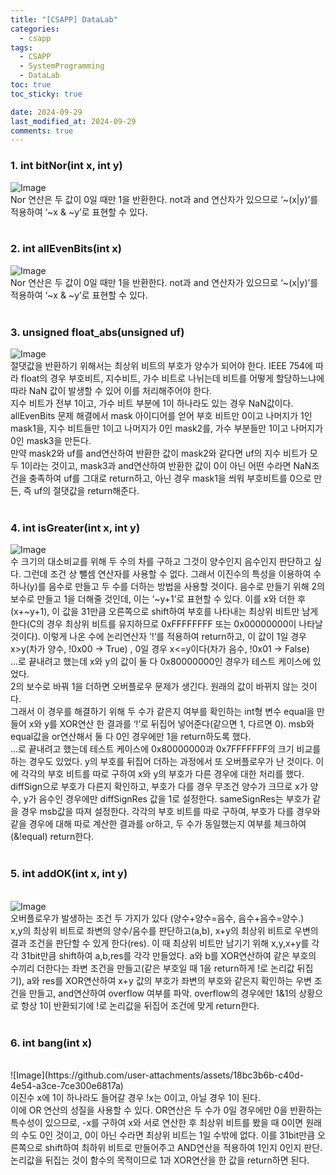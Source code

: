 ```yaml
---
title: "[CSAPP] DataLab"
categories:
  - csapp
tags:
  - CSAPP
  - SystemProgramming
  - DataLab
toc: true
toc_sticky: true

date: 2024-09-29
last_modified_at: 2024-09-29
comments: true
---
```


### 1. int bitNor(int x, int y)

![Image](https://github.com/user-attachments/assets/2b6ab401-b454-4612-826e-8eb0fb66b8e7)
<br>
Nor 연산은 두 값이 0일 때만 1을 반환한다. not과 and 연산자가 있으므로 ‘~(x|y)’를 적용하여 ‘~x & ~y’로 표현할 수 있다.
<br><br>

### 2. int allEvenBits(int x)
![Image](https://github.com/user-attachments/assets/60fd2b4d-aee9-4182-8977-2e75c6351c58)
<br>Nor 연산은 두 값이 0일 때만 1을 반환한다. not과 and 연산자가 있으므로 ‘~(x|y)’를 적용하여 ‘~x & ~y’로 표현할 수 있다.
<br><br>


### 3. unsigned float_abs(unsigned uf)
![Image](https://github.com/user-attachments/assets/36ab27af-0e24-413a-93d0-ad6285bb91ae)
<br>절댓값을 반환하기 위해서는 최상위 비트의 부호가 양수가 되어야 한다. IEEE 754에 따라 float의 경우 부호비트, 지수비트, 가수 비트로 나뉘는데 비트를 어떻게 할당하느냐에 따라 NaN 값이 발생할 수 있어 이를 처리해주어야 한다.<br>
지수 비트가 전부 1이고, 가수 비트 부분에 1이 하나라도 있는 경우 NaN값이다. allEvenBits 문제 해결에서 mask 아이디어를 얻어 부호 비트만 0이고 나머지가 1인 mask1을, 지수 비트들만 1이고 나머지가 0인 mask2를, 가수 부분들만 1이고 나머지가 0인 mask3을 만든다.<br>
만약 mask2와 uf를 and연산하여 반환한 값이 mask2와 같다면 uf의 지수 비트가 모두 1이라는 것이고, mask3과 and연산하여 반환한 값이 0이 아닌 어떤 수라면 NaN조건을 충족하여 uf를 그대로 return하고, 아닌 경우 mask1을 씌워 부호비트를 0으로 만든, 즉 uf의 절댓값을 return해준다.
<br><br>

### 4. int isGreater(int x, int y)
![Image](https://github.com/user-attachments/assets/ce5b29ed-04d7-4efc-b5cb-0998abc32277)
<br>
수 크기의 대소비교를 위해 두 수의 차를 구하고 그것이 양수인지 음수인지 판단하고 싶다. 그런데 조건 상 뺄셈 연산자를 사용할 수 없다. 그래서 이진수의 특성을 이용하여 수 하나(y)를 음수로 만들고 두 수를 더하는 방법을 사용할 것이다. 음수로 만들기 위해 2의 보수로 만들고 1을 더해줄 것인데, 이는 ‘~y+1’로 표현할 수 있다. 이를 x와 더한 후(x+~y+1), 이 값을 31만큼 오른쪽으로 shift하여 부호를 나타내는 최상위 비트만 남게 한다(C의 경우 최상위 비트를 유지하므로 0xFFFFFFFF 또는 0x00000000이 나타날 것이다). 이렇게 나온 수에 논리연산자 ‘!’를 적용하여 return하고, 이 값이 1일 경우 x>y(차가 양수, !0x00 -> True) , 0일 경우 x<=y이다(차가 음수, !0x01 -> False)<br>
...로 끝내려고 했는데 x와 y의 값이 둘 다 0x80000000인 경우가 테스트 케이스에 있었다.<br>
2의 보수로 바꿔 1을 더하면 오버플로우 문제가 생긴다. 원래의 값이 바뀌지 않는 것이다.<br>
그래서 이 경우를 해결하기 위해 두 수가 같은지 여부를 확인하는 int형 변수 equal을 만들어 x와 y를 XOR연산 한 결과를 ‘!’로 뒤집어 넣어준다(같으면 1, 다르면 0). msb와 equal값을 or연산해서 둘 다 0인 경우에만 1을 return하도록 했다.<br>
...로 끝내려고 했는데 테스트 케이스에 0x80000000과 0x7FFFFFFF의 크기 비교를 하는 경우도 있었다. y의 부호를 뒤집어 더하는 과정에서 또 오버플로우가 난 것이다. 이에 각각의 부호 비트를 따로 구하여 x와 y의 부호가 다른 경우에 대한 처리를 했다.<br>
diffSign으로 부호가 다른지 확인하고, 부호가 다를 경우 무조건 양수가 크므로 x가 양수, y가 음수인 경우에만 diffSignRes 값을 1로 설정한다. sameSignRes는 부호가 같을 경우 msb값을 따져 설정한다. 각각의 부호 비트를 따로 구하여, 부호가 다를 경우와 같을 경우에 대해 따로 계산한 결과를 or하고, 두 수가 동일했는지 여부를 체크하여(&!equal) return한다.
<br><br>

### 5. int addOK(int x, int y)
<br>![Image](https://github.com/user-attachments/assets/61e7db7f-a9d6-42f1-a541-b74abcaa6f4a)
<br>
오버플로우가 발생하는 조건 두 가지가 있다 (양수+양수=음수, 음수+음수=양수.)<br>
x,y의 최상위 비트로 좌변의 양수/음수를 판단하고(a,b), x+y의 최상위 비트로 우변의 결과 조건을 판단할 수 있게 한다(res). 이 때 최상위 비트만 남기기 위해 x,y,x+y를 각각 31bit만큼 shift하여 a,b,res를 각각 만들었다. a와 b를 XOR연산하여 같은 부호의 수끼리 더한다는 좌변 조건을 만들고(같은 부호일 때 1을 return하게 !로 논리값 뒤집기), a와 res를 XOR연산하여 x+y 값의 부호가 좌변의 부호와 같은지 확인하는 우변 조건을 만들고, and연산하여 overflow 여부를 파악. overflow의 경우에만 1&1의 상황으로 항상 1이 반환되기에 !로 논리값을 뒤집어 조건에 맞게 return한다.
<br><br>

### 6. int bang(int x)
<br>
![Image](https://github.com/user-attachments/assets/18bc3b6b-c40d-4e54-a3ce-7ce300e6817a)
<br>
이진수 x에 1이 하나라도 들어갈 경우 !x는 0이고, 아닐 경우 1이 된다.<br>
이에 OR 연산의 성질을 사용할 수 있다. OR연산은 두 수가 0일 경우에만 0을 반환하는 특수성이 있으므로, -x를 구하여 x와 서로 연산한 후 최상위 비트를 봤을 때 0이면 원래의 수도 0인 것이고, 0이 아닌 수라면 최상위 비트는 1일 수밖에 없다. 이를 31bit만큼 오른쪽으로 shift하여 최하위 비트로 만들어주고 AND연산을 적용하여 1인지 0인지 판단. 논리값을 뒤집는 것이 함수의 목적이므로 1과 XOR연산을 한 값을 return하면 된다.
<br><br>